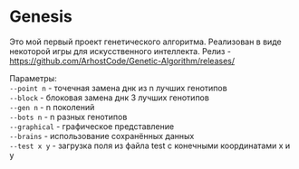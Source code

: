 # Genesis
Это мой первый проект генетического алгоритма. Реализован в виде некоторой игры для искусственного интеллекта. 
Релиз - https://github.com/ArhostCode/Genetic-Algorithm/releases/ <br>

Параметры:
<br>`--point n` - точечная замена днк из n лучших генотипов
<br>`--block` - блоковая замена днк 3 лучших генотипов
<br>`--gen n` - n поколений
<br>`--bots n` - n разных генотипов
<br>`--graphical` - графическое представление
<br>`--brains` - использование сохранённых данных
<br>`--test x y` - загрузка поля из файла test с конечными координатами x и y